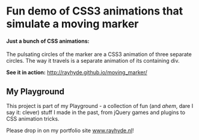 <h1>Fun demo of CSS3 animations that simulate a moving marker</h1>

<h4>Just a bunch of CSS animations:</h4>
<p>The pulsating circles of the marker are a CSS3 animation of three separate circles. The way it travels is a separate animation of its containing div.</p>

<p><strong>See it in action:</strong> <a href="http://rayhyde.github.io/moving_marker/">http://rayhyde.github.io/moving_marker/</a></p>

<h2>My Playground</h2>

<p>This project is part of my Playground - a collection of fun (and <em>ahem</em>, dare I say it: clever) stuff I made in the past, from jQuery games and plugins to CSS animation tricks.</p>

<p>Please drop in on my portfolio site <a href="http://www.rayhyde.nl">www.rayhyde.nl</a>!</p>